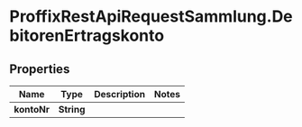 # ProffixRestApiRequestSammlung.DebitorenErtragskonto

## Properties
Name | Type | Description | Notes
------------ | ------------- | ------------- | -------------
**kontoNr** | **String** |  | 



